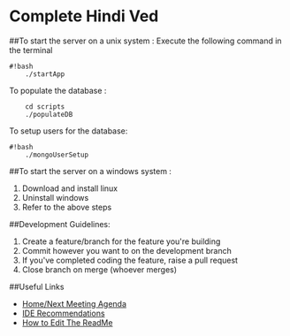 # Complete Hindi Ved 

##To start the server on a unix system :
Execute the following command in the terminal
```
#!bash
    ./startApp
```
To populate the database : 

```
    cd scripts
    ./populateDB
``` 

To setup users for the database:
```
#!bash
    ./mongoUserSetup
```


##To start the server on a windows system :
1. Download and install linux
1. Uninstall windows
1. Refer to the above steps

##Development Guidelines:
1. Create a feature/branch for the feature you're building
1. Commit however you want to on the development branch
1. If you've completed coding the feature, raise a pull request
1. Close branch on merge (whoever merges)

##Useful Links
* [Home/Next Meeting Agenda](https://bitbucket.org/atleast3musketeers/hindi/wiki/Home)
* [IDE Recommendations](https://bitbucket.org/atleast3musketeers/hindi/wiki/IDE_Setup)
* [How to Edit The ReadMe](https://bitbucket.org/tutorials/markdowndemo)
